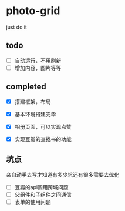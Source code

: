 # photo-grid
just  do it
## todo
- [ ] 自动运行，不用刷新
- [ ] 增加内容，图片等等

## completed
- [x] 搭建框架，布局

- [x] 基本环境搭建完毕
- [x] 相册页面，可以实现点赞
- [x] 实现豆瓣的查找书的功能

## 坑点
亲自动手去写才知道有多少坑还有很多需要去优化
- [ ] 豆瓣的api调用跨域问题
- [ ] 父组件和子组件之间通信
- [ ] 表单的使用问题
